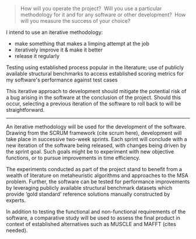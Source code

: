 
> How will you operate the project?  Will you use a particular methodology for it and for any software or other development?  How will you measure the success of your choice?

I intend to use an iterative methodology:
- make something that makes a limping attempt at the job
- iteratively improve it & make it better
- release it regularly

Testing using established process popular in the literature; use of publicly available structural benchmarks to access established scoring metrics for my software's performance against test cases

This iterative approach to development should mitigate the potential risk of a bug arising in the software at the conclusion of the project. Should this occur, selecting a previous iteration of the software to roll back to will be straightforward.

-----

An iterative methodology will be used for the development of the software. Drawing from the SCRUM framework (cite scrum here), development will take place in successive two-week sprints. Each sprint will conclude with a new iteration of the software being released, with changes being driven by the sprint goal. Such goals might be to experiment with new objective functions, or to pursue improvements in time efficiency.

The experiments conducted as part of the project stand to benefit from a wealth of literature on metaheuristic algorithms and approaches to the MSA problem. Further, the software can be tested for performance improvements by leveraging publicly available structural benchmark datasets which provide ‘gold standard’ reference solutions manually constructed by experts.

In addition to testing the functional and non-functional requirements of the software, a comparative study will be used to assess the final product in context of established alternatives such as MUSCLE and MAFFT (cites needed).